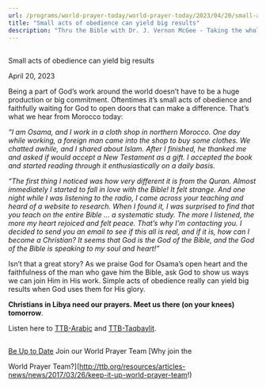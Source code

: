 ```yaml
---
url: /programs/world-prayer-today/world-prayer-today/2023/04/20/small-acts-of-obedience-can-yield-big-results
title: "Small acts of obedience can yield big results"
description: "Thru the Bible with Dr. J. Vernon McGee - Taking the whole Word to the whole world"
---
```







## 
 Small acts of obedience can yield big results


April 20, 2023




Being a part of God’s work around the world doesn’t have to be a huge production or big commitment. Oftentimes it’s small acts of obedience and faithfully waiting for God to open doors that can make a difference. That’s what we hear from Morocco today:

*“I am Osama, and I work in a cloth shop in northern Morocco. One day while working, a foreign man came into the shop to buy some clothes. We chatted awhile, and I shared about Islam. After I finished, he thanked me and asked if would accept a New Testament as a gift. I accepted the book and started reading through it enthusiastically on a daily basis.*

*“The first thing I noticed was how very different it is from the Quran. Almost immediately I started to fall in love with the Bible! It felt strange. And one night while I was listening to the radio, I came across your teaching and heard of a website to research. When I found it, I was surprised to find that you teach on the entire Bible … a systematic study. The more I listened, the more my heart rejoiced and felt peace. That’s why I’m contacting you. I decided to send you an email to see if this all is real, and if it is, how can I become a Christian? It seems that God is the God of the Bible, and the God of the Bible is speaking to my soul and heart!”*

Isn’t that a great story? As we praise God for Osama’s open heart and the faithfulness of the man who gave him the Bible, ask God to show us ways we can join Him in His work. Simple acts of obedience really can yield big results when God uses them for His glory.

**Christians in Libya need our prayers. Meet us there (on your knees) tomorrow**.

Listen here to [TTB-Arabic](https://ttb.twr.org/home/day,0411/language,ARB) and [TTB-Taqbaylit](https://ttb.twr.org/home/day,0411/language,KAB).







## 




[Be Up to Date](http://feeds.feedburner.com/WorldPrayerToday "World Prayer Today RSS Feed")
Join our World Prayer Team
[Why join the  

World Prayer Team?](http://ttb.org/resources/articles-news/news/2017/03/26/keep-it-up-world-prayer-team!)





